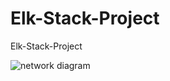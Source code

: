 # Elk-Stack-Project
Elk-Stack-Project


![network diagram](https://user-images.githubusercontent.com/88988729/146433056-65a4123b-4af7-45ad-9c7d-0aba4087e145.PNG)
